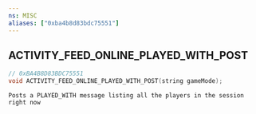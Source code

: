 ```yaml
---
ns: MISC
aliases: ["0xba4b8d83bdc75551"]
---
```

## ACTIVITY_FEED_ONLINE_PLAYED_WITH_POST

```c
// 0xBA4B8D83BDC75551
void ACTIVITY_FEED_ONLINE_PLAYED_WITH_POST(string gameMode);
```

```
Posts a PLAYED_WITH message listing all the players in the session right now
```

